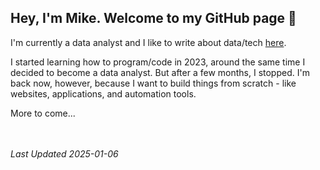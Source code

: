 ## Hey, I'm Mike. Welcome to my GitHub page 👋

I'm currently a data analyst and I like to write about data/tech [here](https://www.mikemckeewrites.com).

I started learning how to program/code in 2023, around the same time I decided to become a data analyst. But after a few months, I stopped. I'm back now, however, because I want to build things from scratch - like websites, applications, and automation tools.

More to come...
<br />
<br />
<br />

*Last Updated 2025-01-06*

<!--
**Mike-McKee/Mike-McKee** is a ✨ _special_ ✨ repository because its `README.md` (this file) appears on your GitHub profile.

Here are some ideas to get you started:

- 🔭 I’m currently working on ...
- 🌱 I’m currently learning ...
- 👯 I’m looking to collaborate on ...
- 🤔 I’m looking for help with ...
- 💬 Ask me about ...
- 📫 How to reach me: ...
- 😄 Pronouns: ...
- ⚡ Fun fact: ...
-->
